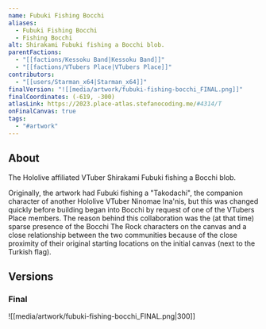 ```yaml
---
name: Fubuki Fishing Bocchi
aliases:
  - Fubuki Fishing Bocchi
  - Fishing Bocchi
alt: Shirakami Fubuki fishing a Bocchi blob.
parentFactions:
  - "[[factions/Kessoku Band|Kessoku Band]]"
  - "[[factions/VTubers Place|VTubers Place]]"
contributors:
  - "[[users/Starman_x64|Starman_x64]]"
finalVersion: "![[media/artwork/fubuki-fishing-bocchi_FINAL.png]]"
finalCoordinates: (-619, -300)
atlasLink: https://2023.place-atlas.stefanocoding.me/#4314/T
onFinalCanvas: true
tags:
  - "#artwork"
---
```

## About
The Hololive affiliated VTuber Shirakami Fubuki fishing a Bocchi blob.

Originally, the artwork had Fubuki fishing a "Takodachi", the companion character of another Hololive VTuber Ninomae Ina'nis, but this was changed quickly before building began into Bocchi by request of one of the VTubers Place members. The reason behind this collaboration was the (at that time) sparse presence of the Bocchi The Rock characters on the canvas and a close relationship between the two communities because of the close proximity of their original starting locations on the initial canvas (next to the Turkish flag).

## Versions

### Final
![[media/artwork/fubuki-fishing-bocchi_FINAL.png|300]]

